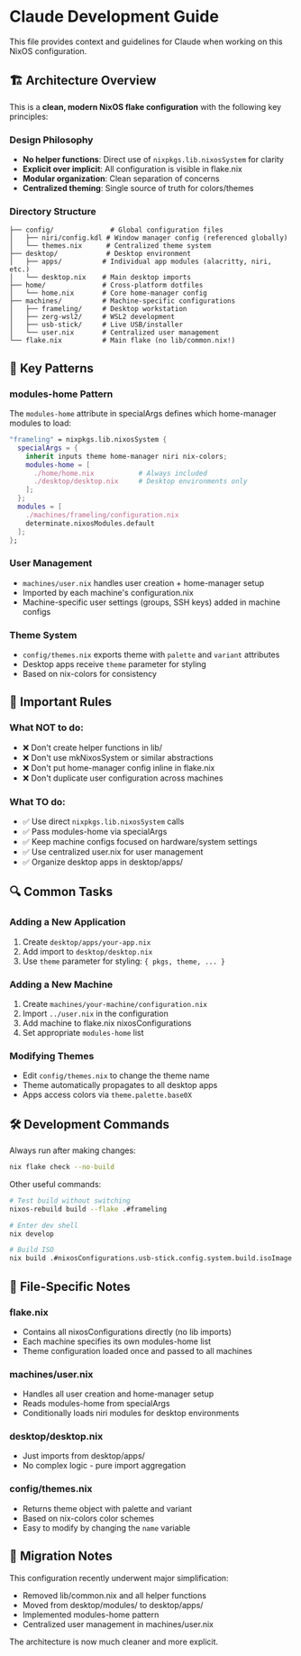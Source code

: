 # Claude Development Guide

This file provides context and guidelines for Claude when working on this NixOS configuration.

## 🏗️ Architecture Overview

This is a **clean, modern NixOS flake configuration** with the following key principles:

### Design Philosophy
- **No helper functions**: Direct use of `nixpkgs.lib.nixosSystem` for clarity
- **Explicit over implicit**: All configuration is visible in flake.nix
- **Modular organization**: Clean separation of concerns
- **Centralized theming**: Single source of truth for colors/themes

### Directory Structure
```
├── config/              # Global configuration files
│   ├── niri/config.kdl # Window manager config (referenced globally)
│   └── themes.nix      # Centralized theme system
├── desktop/            # Desktop environment
│   ├── apps/          # Individual app modules (alacritty, niri, etc.)
│   └── desktop.nix    # Main desktop imports
├── home/              # Cross-platform dotfiles
│   └── home.nix       # Core home-manager config
├── machines/          # Machine-specific configurations
│   ├── frameling/     # Desktop workstation
│   ├── zerg-wsl2/     # WSL2 development
│   ├── usb-stick/     # Live USB/installer
│   └── user.nix       # Centralized user management
└── flake.nix          # Main flake (no lib/common.nix!)
```

## 🔧 Key Patterns

### modules-home Pattern
The `modules-home` attribute in specialArgs defines which home-manager modules to load:

```nix
"frameling" = nixpkgs.lib.nixosSystem {
  specialArgs = {
    inherit inputs theme home-manager niri nix-colors;
    modules-home = [
      ./home/home.nix           # Always included
      ./desktop/desktop.nix     # Desktop environments only
    ];
  };
  modules = [
    ./machines/frameling/configuration.nix
    determinate.nixosModules.default
  ];
};
```

### User Management
- `machines/user.nix` handles user creation + home-manager setup
- Imported by each machine's configuration.nix
- Machine-specific user settings (groups, SSH keys) added in machine configs

### Theme System
- `config/themes.nix` exports theme with `palette` and `variant` attributes
- Desktop apps receive `theme` parameter for styling
- Based on nix-colors for consistency

## 🚨 Important Rules

### What NOT to do:
- ❌ Don't create helper functions in lib/
- ❌ Don't use mkNixosSystem or similar abstractions
- ❌ Don't put home-manager config inline in flake.nix
- ❌ Don't duplicate user configuration across machines

### What TO do:
- ✅ Use direct `nixpkgs.lib.nixosSystem` calls
- ✅ Pass modules-home via specialArgs
- ✅ Keep machine configs focused on hardware/system settings
- ✅ Use centralized user.nix for user management
- ✅ Organize desktop apps in desktop/apps/

## 🔍 Common Tasks

### Adding a New Application
1. Create `desktop/apps/your-app.nix`
2. Add import to `desktop/desktop.nix`
3. Use `theme` parameter for styling: `{ pkgs, theme, ... }`

### Adding a New Machine
1. Create `machines/your-machine/configuration.nix`
2. Import `../user.nix` in the configuration
3. Add machine to flake.nix nixosConfigurations
4. Set appropriate `modules-home` list

### Modifying Themes
- Edit `config/themes.nix` to change the theme name
- Theme automatically propagates to all desktop apps
- Apps access colors via `theme.palette.base0X`

## 🛠️ Development Commands

Always run after making changes:
```bash
nix flake check --no-build
```

Other useful commands:
```bash
# Test build without switching
nixos-rebuild build --flake .#frameling

# Enter dev shell
nix develop

# Build ISO
nix build .#nixosConfigurations.usb-stick.config.system.build.isoImage
```

## 📝 File-Specific Notes

### flake.nix
- Contains all nixosConfigurations directly (no lib imports)
- Each machine specifies its own modules-home list
- Theme configuration loaded once and passed to all machines

### machines/user.nix
- Handles all user creation and home-manager setup
- Reads modules-home from specialArgs
- Conditionally loads niri modules for desktop environments

### desktop/desktop.nix
- Just imports from desktop/apps/
- No complex logic - pure import aggregation

### config/themes.nix
- Returns theme object with palette and variant
- Based on nix-colors color schemes
- Easy to modify by changing the `name` variable

## 🔄 Migration Notes

This configuration recently underwent major simplification:
- Removed lib/common.nix and all helper functions
- Moved from desktop/modules/ to desktop/apps/
- Implemented modules-home pattern
- Centralized user management in machines/user.nix

The architecture is now much cleaner and more explicit.